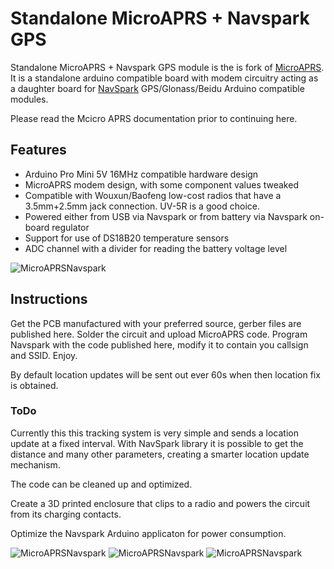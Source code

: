 Standalone MicroAPRS + Navspark GPS
==========

Standalone MicroAPRS + Navspark GPS module is the is fork of [MicroAPRS](https://github.com/markqvist/MicroAPRS). It is a standalone arduino compatible board with modem circuitry acting as a daughter board for [NavSpark](http://navspark.com.tw/) GPS/Glonass/Beidu Arduino compatible modules. 

Please read the Mcicro APRS documentation prior to continuing here.

## Features

- Arduino Pro Mini 5V 16MHz compatible hardware design
- MicroAPRS modem design, with some component values tweaked
- Compatible with Wouxun/Baofeng low-cost radios that have a 3.5mm+2.5mm jack connection. UV-5R is a good choice.
- Powered either from USB via Navspark or from battery via Navspark on-board regulator
- Support for use of DS18B20 temperature sensors
- ADC channel with a divider for reading the battery voltage level

![MicroAPRSNavspark](https://raw.github.com/IRNAS/MicroAPRS/master/DesignMicroAPRSNavspark/images/navspark-microaprs-1.jpg)

## Instructions

Get the PCB manufactured with your preferred source, gerber files are published here. Solder the circuit and upload MicroAPRS code. Program Navspark with the code published here, modify it to contain you callsign and SSID. Enjoy.

By default location updates will be sent out ever 60s when then location fix is obtained.

### ToDo

Currently this this tracking system is very simple and sends a location update at a fixed interval. With NavSpark library it is possible to get the distance and many other parameters, creating a smarter location update mechanism.

The code can be cleaned up and optimized. 

Create a 3D printed enclosure that clips to a radio and powers the circuit from its charging contacts.

Optimize the Navspark Arduino applicaton for power consumption.


![MicroAPRSNavspark](https://raw.github.com/IRNAS/MicroAPRS/master/DesignMicroAPRSNavspark/images/navspark-microaprs-2.jpg)
![MicroAPRSNavspark](https://raw.github.com/IRNAS/MicroAPRS/master/DesignMicroAPRSNavspark/images/navspark-microaprs-3.jpg)
![MicroAPRSNavspark](https://raw.github.com/IRNAS/MicroAPRS/master/DesignMicroAPRSNavspark/images/navspark-microaprs-4.jpg)
